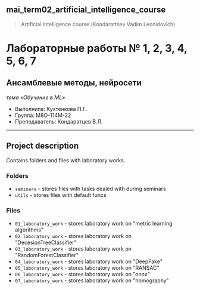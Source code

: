 ## mai_term02_artificial_intelligence_course
> Artificial Intelligence course (Kondarattsev Vadim Leonidovich)


# Лабораторные работы № 1, 2, 3, 4, 5, 6, 7

## Ансамблевые методы, нейросети
*тема «Обучение в ML»*

* Выполнила: Кухтенкова П.Г.
* Группа: M8O-114M-22
* Преподаватель: Кондаратцев В.Л.

---

## Project description

Contains folders and files with laboratory works.


### Folders

* `seminars` - stores files with tasks dealed with during seminars
* `utils` - stores files with default funcs


### Files
* `01_laboratory_work` - stores laboratory work on "metric learning algorithms" 
* `02_laboratory_work` - stores laboratory work on "DecesionTreeClassifier" 
* `03_laboratory_work` - stores laboratory work on "RandomForestClassifier"
* `04_laboratory_work` - stores laboratory work on "DeepFake"
* `05_laboratory_work` - stores laboratory work on "RANSAC"
* `06_laboratory_work` - stores laboratory work on "onnx"
* `07_laboratory_work` - stores laboratory work on "homography"